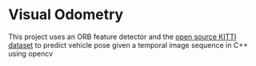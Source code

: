 # Visual Odometry

This project uses an ORB feature detector and the [open source KITTI dataset](https://www.cvlibs.net/datasets/kitti/) to predict vehicle pose given a temporal image sequence in C++ using opencv